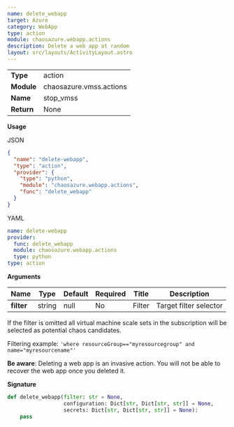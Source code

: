 ```yaml
---
name: delete_webapp
target: Azure
category: WebApp
type: action
module: chaosazure.webapp.actions
description: Delete a web app at random
layout: src/layouts/ActivityLayout.astro
---
```


|            |                         |
| ---------- | ----------------------- |
| **Type**   | action                  |
| **Module** | chaosazure.vmss.actions |
| **Name**   | stop_vmss               |
| **Return** | None                    |

**Usage**

JSON

```json
{
  "name": "delete-webapp",
  "type": "action",
  "provider": {
    "type": "python",
    "module": "chaosazure.webapp.actions",
    "func": "delete_webapp"
  }
}
```

YAML

```yaml
name: delete-webapp
provider:
  func: delete_webapp
  module: chaosazure.webapp.actions
  type: python
type: action
```

**Arguments**

| Name       | Type   | Default | Required | Title  | Description            |
| ---------- | ------ | ------- | -------- | ------ | ---------------------- |
| **filter** | string | null    | No       | Filter | Target filter selector |

If the filter is omitted all virtual machine scale sets in the subscription will be selected as potential chaos candidates.

Filtering example: `'where resourceGroup=="myresourcegroup" and name="myresourcename"'`

**Be aware**: Deleting a web app is an invasive action. You will not be
able to recover the web app once you deleted it.

**Signature**

```python
def delete_webapp(filter: str = None,
                  configuration: Dict[str, Dict[str, str]] = None,
                  secrets: Dict[str, Dict[str, str]] = None):
    pass
```
